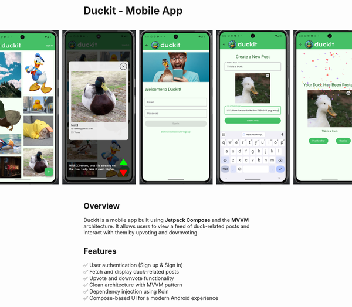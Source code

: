 # Duckit - Mobile App  
<br>
<div style="display: flex; justify-content: center; gap: 10px;">
      <img src="assets/view1.png" alt="Duckit Screenshot" width="200">
    <img src="assets/view2.png" alt="Duckit Screenshot" width="200">
    <img src="assets/view3.png" alt="Duckit Screenshot" width="200">
    <img src="assets/view4.png" alt="Duckit Screenshot" width="200">
    <img src="assets/view5.png" alt="Duckit Screenshot" width="200">
</div>
<br>

## Overview  
Duckit is a mobile app built using **Jetpack Compose** and the **MVVM** architecture. It allows users to view a feed of duck-related posts and interact with them by upvoting and downvoting.  

## Features  
✅ User authentication (Sign up & Sign in)  
✅ Fetch and display duck-related posts  
✅ Upvote and downvote functionality<br>
✅ Clean architecture with MVVM pattern  
✅ Dependency injection using Koin  
✅ Compose-based UI for a modern Android experience  
